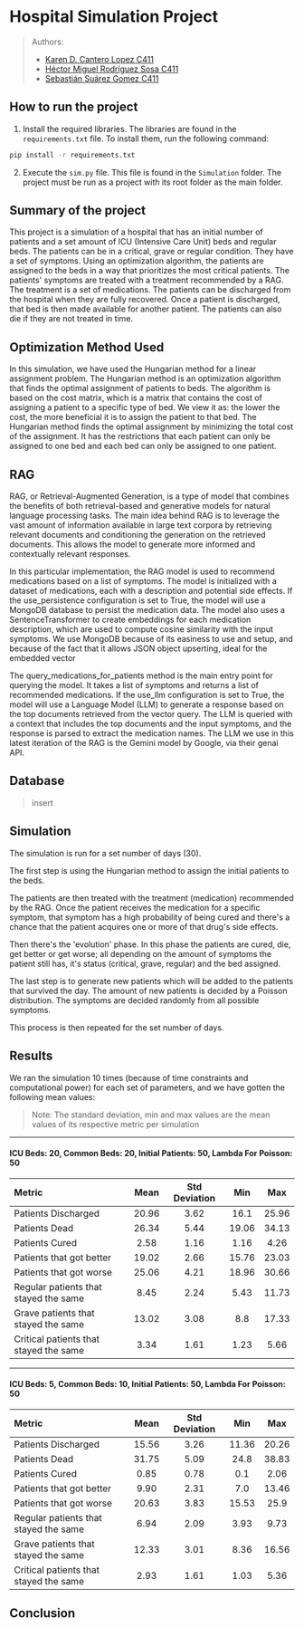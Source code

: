 # Hospital Simulation Project

>Authors:
> - [Karen D. Cantero Lopez C411]()
> - [Héctor Miguel Rodríguez Sosa C411]()
> - [Sebastián Suárez Gomez C411]()

## How to run the project
1. Install the required libraries. The libraries are found in the `requirements.txt` file. To install them, run the following command:
```bash
pip install -r requirements.txt
```
2. Execute the `sim.py` file. This file is found in the `Simulation` folder. The project must be run as a project with its root folder as the main folder.

## Summary of the project
This project is a simulation of a hospital that has an initial number of patients and a set amount of ICU (Intensive Care Unit) beds and regular beds. The patients can be in a critical, grave or regular condition. They have a set of symptoms. Using an optimization algorithm, the patients are assigned to the beds in a way that prioritizes the most critical patients. The patients' symptoms are treated with a treatment recommended by a RAG. The treatment is a set of medications. The patients can be discharged from the hospital when they are fully recovered. Once a patient is discharged, that bed is then made available for another patient. The patients can also die if they are not treated in time.

## Optimization Method Used
In this simulation, we have used the Hungarian method for a linear assignment problem. The Hungarian method is an optimization algorithm that finds the optimal assignment of patients to beds. 
The algorithm is based on the cost matrix, which is a matrix that contains the cost of assigning a patient to a specific type of bed. We view it as: the lower the cost, the more beneficial it is to assign the patient to that bed.
The Hungarian method finds the optimal assignment by minimizing the total cost of the assignment. It has the restrictions that each patient can only be assigned to one bed and each bed can only be assigned to one patient.

## RAG

RAG, or Retrieval-Augmented Generation, is a type of model that combines the benefits of both retrieval-based and generative models for natural language processing tasks. The main idea behind RAG is to leverage the vast amount of information available in large text corpora by retrieving relevant documents and conditioning the generation on the retrieved documents. This allows the model to generate more informed and contextually relevant responses.  

In this particular implementation, the RAG model is used to recommend medications based on a list of symptoms. The model is initialized with a dataset of medications, each with a description and potential side effects. If the use_persistence configuration is set to True, the model will use a MongoDB database to persist the medication data. The model also uses a SentenceTransformer to create embeddings for each medication description, which are used to compute cosine similarity with the input symptoms. We use MongoDB because of its easiness to use and setup, and because of the fact that it allows JSON object upserting, ideal for the embedded vector

The query_medications_for_patients method is the main entry point for querying the model. It takes a list of symptoms and returns a list of recommended medications. If the use_llm configuration is set to True, the model will use a Language Model (LLM) to generate a response based on the top documents retrieved from the vector query. The LLM is queried with a context that includes the top documents and the input symptoms, and the response is parsed to extract the medication names. The LLM we use in this latest iteration of the RAG is the Gemini model by Google, via their genai API.

## Database
> insert

## Simulation
The simulation is run for a set number of days (30).

The first step is using the Hungarian method to assign the initial patients to the beds.

The patients are then treated with the treatment (medication) recommended by the RAG. Once the patient receives the medication 
for a specific symptom, that symptom has a high probability of being cured and there's a chance that the patient acquires one
or more of that drug's side effects.

Then there's the 'evolution' phase. In this phase the patients are cured, die, get better or get worse; all depending on the
amount of symptoms the patient still has, it's status (critical, grave, regular) and the bed assigned. 

The last step is to generate new patients which will be added to the patients that survived the day. The amount of new patients is decided by a Poisson distribution.
The symptoms are decided randomly from all possible symptoms.

This process is then repeated for the set number of days.

## Results
We ran the simulation 10 times (because of time constraints and computational power) for each set of parameters, and we have gotten the following mean values:
> Note: The standard deviation, min and max values are the mean values of its respective metric per simulation

___
#### ICU Beds: 20, Common Beds: 20, Initial Patients: 50, Lambda For Poisson: 50

| Metric                                  |  Mean   |  Std Deviation  |   Min   |   Max   |
|:----------------------------------------|:-------:|:---------------:|:-------:|:-------:|
| Patients Discharged                     |  20.96  |      3.62       |  16.1   |  25.96  |
| Patients Dead                           |  26.34  |      5.44       |  19.06  |  34.13  |
| Patients Cured                          |  2.58   |      1.16       |  1.16   |  4.26   |
| Patients that got better                |  19.02  |      2.66       |  15.76  |  23.03  |
| Patients that got worse                 |  25.06  |      4.21       |  18.96  |  30.66  |
| Regular patients that stayed the same   |  8.45   |      2.24       |  5.43   |  11.73  |
| Grave patients that stayed the same     |  13.02  |      3.08       |   8.8   |  17.33  |
| Critical patients that stayed the same  |  3.34   |      1.61       |  1.23   |  5.66   |

___
#### ICU Beds: 5, Common Beds: 10, Initial Patients: 50, Lambda For Poisson: 50

| Metric                                  |  Mean   |  Std Deviation  |   Min   |   Max   |
|:----------------------------------------|:-------:|:---------------:|:-------:|:-------:|
| Patients Discharged                     |  15.56  |      3.26       |  11.36  |  20.26  |
| Patients Dead                           |  31.75  |      5.09       |  24.8   |  38.83  |
| Patients Cured                          |  0.85   |      0.78       |   0.1   |  2.06   |
| Patients that got better                |  9.90   |      2.31       |   7.0   |  13.46  |
| Patients that got worse                 |  20.63  |      3.83       |  15.53  |  25.9   |
| Regular patients that stayed the same   |  6.94   |      2.09       |  3.93   |  9.73   |
| Grave patients that stayed the same     |  12.33  |      3.01       |  8.36   |  16.56  |
| Critical patients that stayed the same  |  2.93   |      1.61       |  1.03   |  5.36   |


## Conclusion









